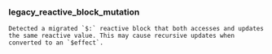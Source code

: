 ### legacy_reactive_block_mutation

```
Detected a migrated `$:` reactive block that both accesses and updates the same reactive value. This may cause recursive updates when converted to an `$effect`.
```
